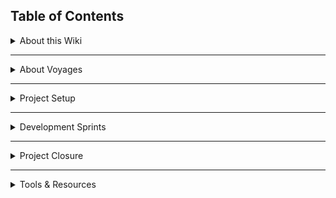 ## Table of Contents
<details>
  <summary>About this Wiki</summary>

[Home][home]<br>
[How to Contribute][home-contribute]
</details>
<hr/>

<details>
  <summary>About Voyages</summary>

[About Voyages][voyage-about] <br>
[Voyage Roadmap][voyage-roadmap] <br>
[Voyage Support][voyage-support]
</details>

<hr/>
 
<details>
  <summary>Project Setup</summary>

[Understanding Your Obligations][projsetup-obligations]<br>
[Establishing the Team][projsetup-establishteam]<br>
[Setting Up Your Git Workflow][projsetup-gitworkflow]<br>
[Defining Your Project][projsetup-defineproj]
</details>
<hr/>

<details>
  <summary>Development Sprints</summary>

[Creating a Readme][sprints-readme]<br>
[Tracking Issues][sprints-trackissues]
</details>
<hr/>

<details>
  <summary>Project Closure</summary>

_TBD_<br>
</details>
<hr/>

<details>
  <summary>Tools & Resources</summary>

[Useful Links][resources-links]<br>
[FAQ][resources-faq]<br>
[Glossary][resources-glossary]
</details>

[home]: https://github.com/Chingu-cohorts/voyage-wiki/wiki
[home-contribute]:https://github.com/Chingu-cohorts/voyage-wiki/wiki/Home-Contributing

[voyage-about]: https://github.com/Chingu-cohorts/voyage-wiki/wiki/Voyage-About
[voyage-roadmap]: https://github.com/Chingu-cohorts/voyage-wiki/wiki/Voyage-Roadmap
[voyage-support]: https://github.com/Chingu-cohorts/voyage-wiki/wiki/Voyage-Support

[projsetup-obligations]: https://github.com/Chingu-cohorts/voyage-wiki/wiki/ProjSetup-Your-Obligations
[projsetup-establishteam]: https://github.com/Chingu-cohorts/voyage-wiki/wiki/ProjSetup-Establishing-the-Team
[projsetup-gitworkflow]: https://github.com/Chingu-cohorts/voyage-wiki/wiki/ProjSetup-Git-Workflow
[projsetup-defineproj]: https://github.com/Chingu-cohorts/voyage-wiki/wiki/ProjSetup-Project-Definition

[sprints-readme]: https://github.com/Chingu-cohorts/voyage-wiki/wiki/Sprints-Project-Readme
[sprints-trackissues]: https://github.com/Chingu-cohorts/voyage-wiki/wiki/Sprints-Issue-Tracking

[resources-links]: https://github.com/Chingu-cohorts/voyage-wiki/wiki/Resources-Links
[resources-faq]: https://github.com/Chingu-cohorts/voyage-wiki/wiki/Resources-FAQ
[resources-glossary]: https://github.com/Chingu-cohorts/voyage-wiki/wiki/Resources-Glossary